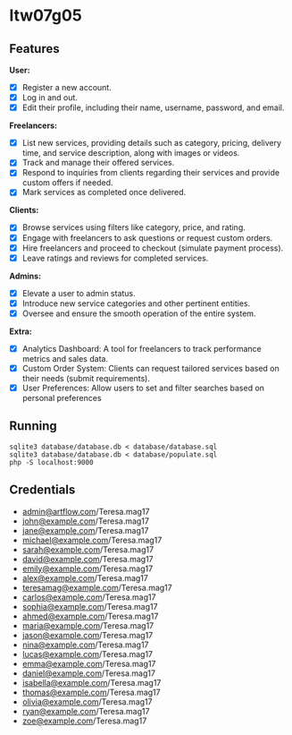 # ltw07g05

## Features

**User:**

- [x] Register a new account.
- [x] Log in and out.
- [x] Edit their profile, including their name, username, password, and email.

**Freelancers:**

- [x] List new services, providing details such as category, pricing, delivery time, and service description, along with images or videos.
- [x] Track and manage their offered services.
- [x] Respond to inquiries from clients regarding their services and provide custom offers if needed.
- [x] Mark services as completed once delivered.

**Clients:**

- [x] Browse services using filters like category, price, and rating.
- [x] Engage with freelancers to ask questions or request custom orders.
- [x] Hire freelancers and proceed to checkout (simulate payment process).
- [x] Leave ratings and reviews for completed services.

**Admins:**

- [x] Elevate a user to admin status.
- [x] Introduce new service categories and other pertinent entities.
- [x] Oversee and ensure the smooth operation of the entire system.

**Extra:**

- [x] Analytics Dashboard: A tool for freelancers to track performance metrics and sales data.
- [x] Custom Order System: Clients can request tailored services based on their needs (submit requirements).
- [x] User Preferences: Allow users to set and filter searches based on personal preferences

## Running

    sqlite3 database/database.db < database/database.sql
    sqlite3 database/database.db < database/populate.sql
    php -S localhost:9000

## Credentials

- admin@artflow.com/Teresa.mag17
- john@example.com/Teresa.mag17
- jane@example.com/Teresa.mag17
- michael@example.com/Teresa.mag17
- sarah@example.com/Teresa.mag17
- david@example.com/Teresa.mag17
- emily@example.com/Teresa.mag17
- alex@example.com/Teresa.mag17
- teresamag@example.com/Teresa.mag17
- carlos@example.com/Teresa.mag17
- sophia@example.com/Teresa.mag17
- ahmed@example.com/Teresa.mag17
- maria@example.com/Teresa.mag17
- jason@example.com/Teresa.mag17
- nina@example.com/Teresa.mag17
- lucas@example.com/Teresa.mag17
- emma@example.com/Teresa.mag17
- daniel@example.com/Teresa.mag17
- isabella@example.com/Teresa.mag17
- thomas@example.com/Teresa.mag17
- olivia@example.com/Teresa.mag17
- ryan@example.com/Teresa.mag17
- zoe@example.com/Teresa.mag17
